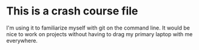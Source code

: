 # This is a crash course file

I'm using it to familiarize myself with git on the command line. It would be nice to work on projects without having to drag my primary laptop with me everywhere.
